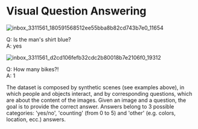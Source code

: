 # Visual Question Answering

![inbox_3311561_180591568512ee55bba8b82cd743b7e0_11654](https://user-images.githubusercontent.com/74210901/114938002-d85bfc00-9e3e-11eb-98e0-8d562a80473c.png)

Q: Is the man's shirt blue? </br>
A: yes </br>

![inbox_3311561_d2cd106fefb32cdc2b80018b7e2106f0_19312](https://user-images.githubusercontent.com/74210901/114938091-f88bbb00-9e3e-11eb-9b78-1bf011b58ef8.png)

Q: How many bikes?! </br>
A: 1 </br>

The dataset is composed by synthetic scenes (see examples above), in which people and objects interact, and by corresponding questions, which are about the content of the images. Given an image and a question, the goal is to provide the correct answer. Answers belong to 3 possible categories: 'yes/no', 'counting' (from 0 to 5) and 'other' (e.g. colors, location, ecc.) answers.
